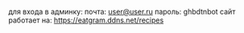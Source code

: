 для входа в админку:
почта: user@user.ru
пароль: ghbdtnbot
сайт работает на: https://eatgram.ddns.net/recipes